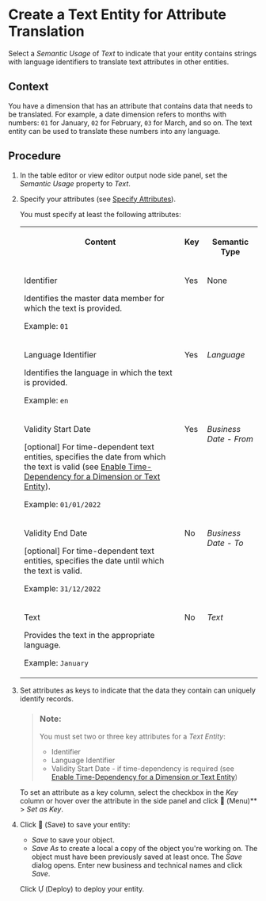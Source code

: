<!-- loiob25726df116b463e97435ba720e48ac9 -->

<link rel="stylesheet" type="text/css" href="../css/sap-icons.css"/>

# Create a Text Entity for Attribute Translation

Select a *Semantic Usage* of *Text* to indicate that your entity contains strings with language identifiers to translate text attributes in other entities.



## Context

You have a dimension that has an attribute that contains data that needs to be translated. For example, a date dimension refers to months with numbers: `01` for January, `02` for February, `03` for March, and so on. The text entity can be used to translate these numbers into any language.



## Procedure

1.  In the table editor or view editor output node side panel, set the *Semantic Usage* property to *Text*.

2.  Specify your attributes \(see [Specify Attributes](specify-attributes-cedc59c.md)\).

    You must specify at least the following attributes:


    <table>
    <tr>
    <th valign="top">

    Content


    
    </th>
    <th valign="top">

    Key


    
    </th>
    <th valign="top">

    Semantic Type


    
    </th>
    </tr>
    <tr>
    <td valign="top">

    Identifier

    Identifies the master data member for which the text is provided.

    Example: `01`


    
    </td>
    <td valign="top">

    Yes


    
    </td>
    <td valign="top">

    None


    
    </td>
    </tr>
    <tr>
    <td valign="top">

    Language Identifier

    Identifies the language in which the text is provided.

    Example: `en`


    
    </td>
    <td valign="top">

    Yes


    
    </td>
    <td valign="top">

    *Language*


    
    </td>
    </tr>
    <tr>
    <td valign="top">

    Validity Start Date

    \[optional\] For time-dependent text entities, specifies the date from which the text is valid \(see [Enable Time-Dependency for a Dimension or Text Entity](enable-time-dependency-for-a-dimension-or-text-entity-11b2ff4.md)\).

    Example: `01/01/2022`


    
    </td>
    <td valign="top">

    Yes


    
    </td>
    <td valign="top">

    *Business Date - From*


    
    </td>
    </tr>
    <tr>
    <td valign="top">

    Validity End Date

    \[optional\] For time-dependent text entities, specifies the date until which the text is valid.

    Example: `31/12/2022`


    
    </td>
    <td valign="top">

    No


    
    </td>
    <td valign="top">

    *Business Date - To*


    
    </td>
    </tr>
    <tr>
    <td valign="top">

    Text

    Provides the text in the appropriate language.

    Example: `January`


    
    </td>
    <td valign="top">

    No


    
    </td>
    <td valign="top">

    *Text*


    
    </td>
    </tr>
    </table>
    
3.  Set attributes as keys to indicate that the data they contain can uniquely identify records.

    > ### Note:  
    > You must set two or three key attributes for a *Text Entity*:
    > 
    > -   Identifier
    > -   Language Identifier
    > -   Validity Start Date - if time-dependency is required \(see [Enable Time-Dependency for a Dimension or Text Entity](enable-time-dependency-for-a-dimension-or-text-entity-11b2ff4.md)\)

    To set an attribute as a key column, select the checkbox in the *Key* column or hover over the attribute in the side panel and click <span class="FPA-icons"></span> \(Menu\)** \> *Set as Key*.

4.  Click <span class="FPA-icons"></span> \(Save\) to save your entity:

    -   *Save* to save your object.
    -   *Save As* to create a local a copy of the object you're working on. The object must have been previously saved at least once. The *Save* dialog opens. Enter new business and technical names and click *Save*.

    Click <span class="SAP-icons"></span> \(Deploy\) to deploy your entity.


